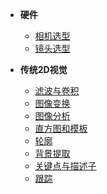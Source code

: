 

* **硬件**
    * [相机选型](./00_Camera.md)
    * [镜头选型](./00_lens.md)

* **传统2D视觉**  
    * [滤波与卷积](./01_FilteringAndConvolution.md) 
    * [图像变换](./01_ImageTransformations.md)
    * [图像分析](./01_ImageAnalysis.md)
    * [直方图和模板](./01_HistogramsAndTemplates.md)
    * [轮廓](./01_Contours.md)
    * [背景提取](./01_BackgroundExtraction.md)
    * [关键点与描述子](./01_KeypointsAndDescriptors.md)
    * [跟踪](./01_Tracking.md)

